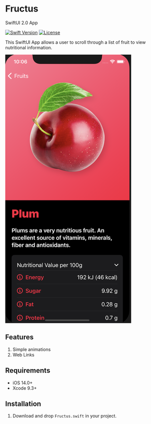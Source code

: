 # Fructus
SwiftUI 2.0 App

[![Swift Version][swift-image]][swift-url]
[![License][license-image]][license-url]

This SwiftUI App allows a user to scroll through a list of fruit to view nutritional information.

![](screenshot.png)

## Features
1. Simple animations
2. Web Links

## Requirements 
- iOS 14.0+
- Xcode 9.3+

## Installation
1. Download and drop ```Fructus.swift``` in your project.  

[swift-image]:https://img.shields.io/badge/swift-5.0-orange.svg
[swift-url]: https://swift.org/
[license-image]: https://img.shields.io/badge/License-MIT-blue.svg
[license-url]: https://opensource.org/licenses/MIT
